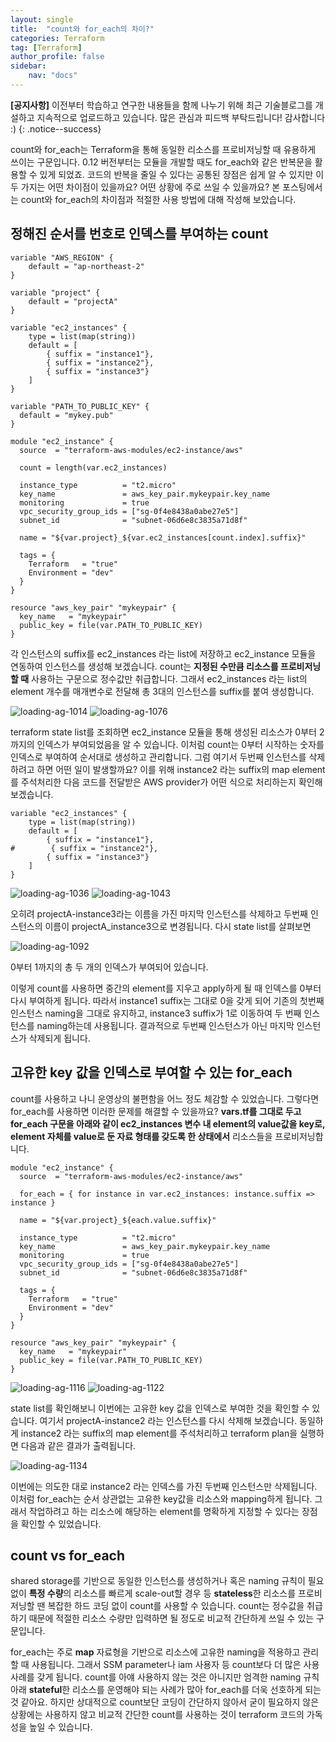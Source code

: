 ```yaml
---
layout: single
title:  "count와 for_each의 차이?"
categories: Terraform
tag: [Terraform]
author_profile: false
sidebar:
    nav: "docs"
---
```


**[공지사항]** 
이전부터 학습하고 연구한 내용들을 함께 나누기 위해 최근 기술블로그를 개설하고 지속적으로 업로드하고 있습니다. 많은 관심과 피드백 부탁드립니다! 감사합니다 :)
{: .notice--success}

count와 for_each는 Terraform을 통해 동일한 리소스를 프로비저닝할 때 유용하게 쓰이는 구문입니다. 0.12 버전부터는 모듈을 개발할 때도 for_each와 같은 반복문을 활용할 수 있게 되었죠. 코드의 반복을 줄일 수 있다는 공통된 장점은 쉽게 알 수 있지만 이 두 가지는 어떤 차이점이 있을까요? 어떤 상황에 주로 쓰일 수 있을까요? 본 포스팅에서는 count와 for_each의 차이점과 적절한 사용 방법에 대해 작성해 보았습니다.

## 정해진 순서를 번호로 인덱스를 부여하는 count

```
variable "AWS_REGION" {
    default = "ap-northeast-2"
}

variable "project" {
    default = "projectA"
}

variable "ec2_instances" {
    type = list(map(string))
    default = [
        { suffix = "instance1"},
        { suffix = "instance2"},
        { suffix = "instance3"}
    ]
}

variable "PATH_TO_PUBLIC_KEY" {
  default = "mykey.pub"
}
```

```
module "ec2_instance" {
  source  = "terraform-aws-modules/ec2-instance/aws"

  count = length(var.ec2_instances)

  instance_type          = "t2.micro"
  key_name               = aws_key_pair.mykeypair.key_name
  monitoring             = true
  vpc_security_group_ids = ["sg-0f4e8438a0abe27e5"]
  subnet_id              = "subnet-06d6e8c3835a71d8f"

  name = "${var.project}_${var.ec2_instances[count.index].suffix}"

  tags = {
    Terraform   = "true"
    Environment = "dev"
  }
}

resource "aws_key_pair" "mykeypair" {
  key_name   = "mykeypair"
  public_key = file(var.PATH_TO_PUBLIC_KEY)
}
```

각 인스턴스의 suffix를 ec2_instances 라는 list에 저장하고 ec2_instance 모듈을 연동하여 인스턴스를 생성해 보겠습니다. count는 **지정된 수만큼 리소스를 프로비저닝할 때** 사용하는 구문으로 정수값만 취급합니다. 그래서 ec2_instances 라는 list의 element 개수를 매개변수로 전달해 총 3대의 인스턴스를 suffix를 붙여 생성합니다.

<img title="" src="../../images/2024-12-14-for_each_vs_count/e27951ccef7a1c22513276666691bcafa83f3b93.png" alt="loading-ag-1014" data-align="center">

<img title="" src="../../images/2024-12-14-for_each_vs_count/0f4ebada39daeb71b17091306a332885bceecdcb.png" alt="loading-ag-1076" data-align="center">

terraform state list를 조회하면 ec2_instance 모듈을 통해 생성된 리소스가 0부터 2까지의 인덱스가 부여되었음을 알 수 있습니다. 이처럼 count는 0부터 시작하는 숫자를 인덱스로 부여하여 순서대로 생성하고 관리합니다. 그럼 여기서 두번째 인스턴스를 삭제하려고 하면 어떤 일이 발생할까요? 이를 위해 instance2 라는 suffix의 map element를 주석처리한 다음 코드를 전달받은 AWS provider가 어떤 식으로 처리하는지 확인해보겠습니다.

```
variable "ec2_instances" {
    type = list(map(string))
    default = [
        { suffix = "instance1"},
#        { suffix = "instance2"},
        { suffix = "instance3"}
    ]
}
```

<img title="" src="../../../images/2024-12-14-for_each_vs_count/20c1053c6cb810aff2b30adac1572197c2124d3f.png" alt="loading-ag-1036" data-align="center">

<img title="" src="../../images/2024-12-14-for_each_vs_count/ee04c8ee479952c49c52a56787f694582138b1b5.png" alt="loading-ag-1043" data-align="center">

오히려 projectA-instance3라는 이름을 가진 마지막 인스턴스를 삭제하고 두번째 인스턴스의 이름이 projectA_instance3으로 변경됩니다. 다시 state list를 살펴보면

<img title="" src="../../images/2024-12-14-for_each_vs_count/2024-12-28-16-34-12-image.png" alt="loading-ag-1092" data-align="center">

0부터 1까지의 총 두 개의 인덱스가 부여되어 있습니다.

이렇게 count를 사용하면 중간의 element를 지우고 apply하게 될 때 인덱스를 0부터 다시 부여하게 됩니다. 따라서 instance1 suffix는 그대로 0을 갖게 되어 기존의 첫번째 인스턴스 naming을 그대로 유지하고, instance3 suffix가 1로 이동하여 두 번째 인스턴스를 naming하는데 사용됩니다. 결과적으로 두번째 인스턴스가 아닌 마지막 인스턴스가 삭제되게 됩니다.

## 고유한 key 값을 인덱스로 부여할 수 있는 for_each

count를 사용하고 나니 운영상의 불편함을 어느 정도 체감할 수 있었습니다. 그렇다면 for_each를 사용하면 이러한 문제를 해결할 수 있을까요? **vars.tf를 그대로 두고 for_each 구문을 아래와 같이 ec2_instances 변수 내 element의 value값을 key로, element 자체를 value로 둔 자료 형태를 갖도록 한 상태에서** 리소스들을 프로비저닝합니다.

```
module "ec2_instance" {
  source  = "terraform-aws-modules/ec2-instance/aws"

  for_each = { for instance in var.ec2_instances: instance.suffix => instance }

  name = "${var.project}_${each.value.suffix}"

  instance_type          = "t2.micro"
  key_name               = aws_key_pair.mykeypair.key_name
  monitoring             = true
  vpc_security_group_ids = ["sg-0f4e8438a0abe27e5"]
  subnet_id              = "subnet-06d6e8c3835a71d8f"

  tags = {
    Terraform   = "true"
    Environment = "dev"
  }
}

resource "aws_key_pair" "mykeypair" {
  key_name   = "mykeypair"
  public_key = file(var.PATH_TO_PUBLIC_KEY)
}
```

<img title="" src="../../images/2024-12-14-for_each_vs_count/2024-12-28-17-37-01-image.png" alt="loading-ag-1116" data-align="center">

<img title="" src="../../images/2024-12-14-for_each_vs_count/2024-12-28-17-37-32-image.png" alt="loading-ag-1122" data-align="center">

state list를 확인해보니 이번에는 고유한 key 값을 인덱스로 부여한 것을 확인할 수 있습니다. 여기서 projectA-instance2 라는 인스턴스를 다시 삭제해 보겠습니다. 동일하게 instance2 라는 suffix의 map element를 주석처리하고 terraform plan을 실행하면 다음과 같은 결과가 출력됩니다.

<img title="" src="../../images/2024-12-14-for_each_vs_count/2024-12-28-17-49-40-image.png" alt="loading-ag-1134" data-align="center">

이번에는 의도한 대로 instance2 라는 인덱스를 가진 두번째 인스턴스만 삭제됩니다. 이처럼 for_each는 순서 상관없는 고유한 key값을 리소스와 mapping하게 됩니다. 그래서 작업하려고 하는 리소스에 해당하는 element를 명확하게 지정할 수 있다는 장점을 확인할 수 있었습니다.

## count vs for_each

shared storage를 기반으로 동일한 인스턴스를 생성하거나 혹은 naming 규칙이 필요 없이 **특정 수량**의 리소스를 빠르게 scale-out할 경우 등 **stateless**한 리소스를 프로비저닝할 땐 복잡한 하드 코딩 없이 count를 사용할 수 있습니다. count는 정수값을 취급하기 때문에 적절한 리소스 수량만 입력하면 될 정도로 비교적 간단하게 쓰일 수 있는 구문입니다.

for_each는 주로 **map** 자료형을 기반으로 리소스에 고유한 naming을 적용하고 관리할 때 사용됩니다. 그래서 SSM parameter나 iam 사용자 등 count보다 더 많은 사용 사례를 갖게 됩니다. count를 아얘 사용하지 않는 것은 아니지만 엄격한 naming 규칙 아래 **stateful**한 리소스를 운영해야 되는 사례가 많아 for_each를 더욱 선호하게 되는 것 같아요. 하지만 상대적으로 count보단 코딩이 간단하지 않아서 굳이 필요하지 않은 상황에는 사용하지 않고 비교적 간단한 count를 사용하는 것이 terraform 코드의 가독성을 높일 수 있습니다.




